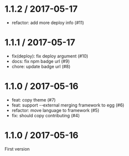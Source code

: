 
1.1.2 / 2017-05-17
==================

  * refactor: add more deploy info (#11)

1.1.1 / 2017-05-17
==================

  * fix(deploy): fix deploy argument (#10)
  * docs: fix npm badge url (#9)
  * chore: update badge url (#8)

1.1.0 / 2017-05-16
==================

  * feat: copy theme (#7)
  * feat: support --external merging framework to egg (#6)
  * refactor: move language to framework (#5)
  * fix: should copy contributing (#4)

1.1.0 / 2017-05-16
==================

First version


